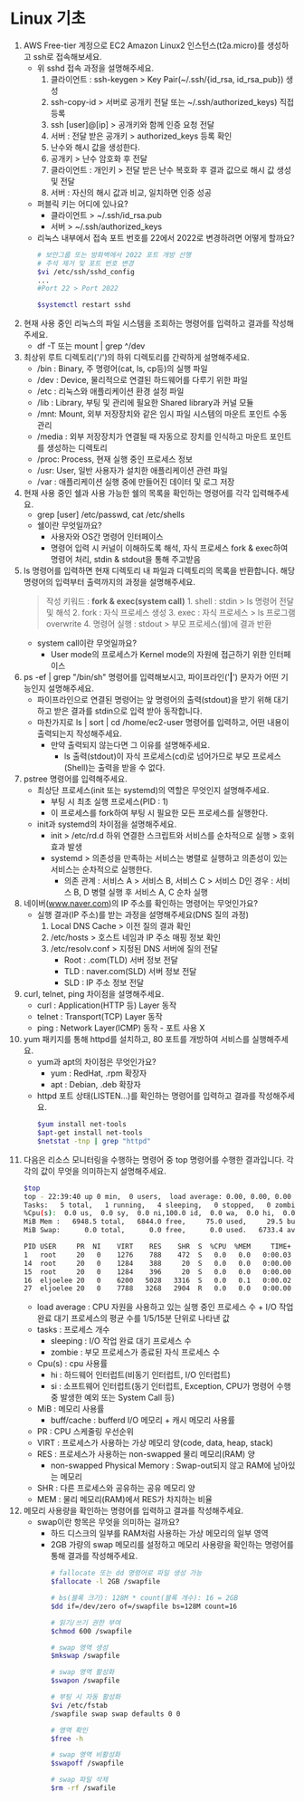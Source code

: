 # Linux 기초
1. AWS Free-tier 계정으로 EC2 Amazon Linux2 인스턴스(t2a.micro)를 생성하고 ssh로 접속해보세요.
    - 위 sshd 접속 과정을 설명해주세요.
        1. 클라이언트 : ssh-keygen > Key Pair(~/.ssh/{id_rsa, id_rsa_pub}) 생성
        2. ssh-copy-id > 서버로 공개키 전달 또는 ~/.ssh/authorized_keys) 직접 등록
        3. ssh [user]@[ip] > 공개키와 함께 인증 요청 전달
        4. 서버 : 전달 받은 공개키 > authorized_keys 등록 확인
        5. 난수와 해시 값을 생성한다.
        6. 공개키 > 난수 암호화 후 전달
        7. 클라이언트 : 개인키 > 전달 받은 난수 복호화 후 결과 값으로 해시 값 생성 및 전달
        8. 서버 : 자신의 해시 값과 비교, 일치하면 인증 성공
    - 퍼블릭 키는 어디에 있나요?
        - 클라이언트 > ~/.ssh/id_rsa.pub
        - 서버 > ~/.ssh/authorized_keys
    - 리눅스 내부에서 접속 포트 번호를 22에서 2022로 변경하려면 어떻게 할까요?
        ```bash
        # 보안그룹 또는 방화벽에서 2022 포트 개방 선행
        # 주석 제거 및 포트 번호 변경
        $vi /etc/ssh/sshd_config
        ...
        #Port 22 > Port 2022

        $systemctl restart sshd
        ```
2. 현재 사용 중인 리눅스의 파일 시스템을 조회하는 명령어를 입력하고 결과를 작성해주세요.
    - df -T 또는 mount | grep ^/dev
3. 최상위 루트 디렉토리('/')의 하위 디렉토리를 간략하게 설명해주세요.
    - /bin : Binary, 주 명령어(cat, ls, cp등)의 실행 파일
    - /dev : Device, 물리적으로 연결된 하드웨어를 다루기 위한 파일
    - /etc : 리눅스와 애플리케이션 환경 설정 파일
    - /lib : Library, 부팅 및 관리에 필요한 Shared library과 커널 모듈
    - /mnt: Mount, 외부 저장장치와 같은 임시 파일 시스템의 마운트 포인트 수동 관리
    - /media : 외부 저장장치가 연결될 때 자동으로 장치를 인식하고 마운트 포인트를 생성하는 디렉토리
    - /proc: Process, 현재 실행 중인 프로세스 정보
    - /usr: User, 일반 사용자가 설치한 애플리케이션 관련 파일
    - /var : 애플리케이션 실행 중에 만들어진 데이터 및 로그 저장
4. 현재 사용 중인 쉘과 사용 가능한 쉘의 목록을 확인하는 명령어를 각각 입력해주세요.
    - grep [user] /etc/passwd, cat /etc/shells
    - 쉘이란 무엇일까요?
        - 사용자와 OS간 명령어 인터페이스
        - 명령어 입력 시 커널이 이해하도록 해석, 자식 프로세스 fork & exec하여 명령어 처리, stdin & stdout을 통해 주고받음
5. ls 명령어를 입력하면 현재 디렉토리 내 파일과 디렉토리의 목록을 반환합니다. 해당 명령어의 입력부터 출력까지의 과정을 설명해주세요.
    > 작성 키워드 : **fork & exec(system call)**
        1. shell : stdin > ls 명령어 전달 및 해석
        2. fork : 자식 프로세스 생성
        3. exec : 자식 프로세스 > ls 프로그램 overwrite
        4. 명령어 실행 : stdout > 부모 프로세스(쉘)에 결과 반환
    - system call이란 무엇일까요?
        - User mode의 프로세스가 Kernel mode의 자원에 접근하기 위한 인터페이스
6. ps -ef | grep "/bin/sh" 명령어를 입력해보시고, 파이프라인('**|**') 문자가 어떤 기능인지 설명해주세요.
    - 파이프라인으로 연결된 명령어는 앞 명령어의 출력(stdout)을 받기 위해 대기하고 받은 결과를 stdin으로 입력 받아 동작합니다.
    - 마찬가지로 ls | sort | cd /home/ec2-user 명령어를 입력하고, 어떤 내용이 출력되는지 작성해주세요.
        - 만약 출력되지 않는다면 그 이유를 설명해주세요.
            - ls 출력(stdout)이 자식 프로세스(cd)로 넘어가므로 부모 프로세스(Shell)는 출력을 받을 수 없다.
7. pstree 명령어를 입력해주세요.
    - 최상단 프로세스(init 또는 systemd)의 역할은 무엇인지 설명해주세요.
        - 부팅 시 최초 실행 프로세스(PID : 1)
        - 이 프로세스를 fork하여 부팅 시 필요한 모든 프로세스를 실행한다.
    - init과 systemd의 차이점을 설명해주세요.
        - init > /etc/rd.d 하위 연결한 스크립트와 서비스를 순차적으로 실행 > 호위 효과 발생
        - systemd > 의존성을 만족하는 서비스는 병렬로 실행하고 의존성이 있는 서비스는 순차적으로 실행한다.
            - 의존 관계 : 서비스 A > 서비스 B, 서비스 C > 서비스 D인 경우 : 서비스 B, D 병렬 실행 후 서비스 A, C 순차 실행
8. 네이버(www.naver.com)의 IP 주소를 확인하는 명령어는 무엇인가요?
    - 실행 결과(IP 주소)를 받는 과정을 설명해주세요(DNS 질의 과정)
        1. Local DNS Cache > 이전 질의 결과 확인
        2. /etc/hosts > 호스트 네임과 IP 주소 매핑 정보 확인
        3. /etc/resolv.conf > 지정된 DNS 서버에 질의 전달
            - Root : .com(TLD) 서버 정보 전달
            - TLD : naver.com(SLD) 서버 정보 전달
            - SLD : IP 주소 정보 전달
9. curl, telnet, ping 차이점을 설명해주세요.
    - curl : Application(HTTP 등) Layer 동작
    - telnet : Transport(TCP) Layer 동작
    - ping : Network Layer(ICMP) 동작 - 포트 사용 X
10. yum 패키지를 통해 httpd를 설치하고, 80 포트를 개방하여 서비스를 실행해주세요.
    - yum과 apt의 차이점은 무엇인가요?
        - yum : RedHat, .rpm 확장자
        - apt : Debian, .deb 확장자
    - httpd 포트 상태(LISTEN…)를 확인하는 명령어를 입력하고 결과를 작성해주세요.
        ```bash
        $yum install net-tools
        $apt-get install net-tools
        $netstat -tnp | grep "httpd"
        ```
11. 다음은 리소스 모니터링을 수행하는 명령어 중 top 명령어를 수행한 결과입니다. 각각의 값이 무엇을 의미하는지 설명해주세요.
    ```bash
    $top
    top - 22:39:40 up 0 min,  0 users,  load average: 0.00, 0.00, 0.00
    Tasks:   5 total,   1 running,   4 sleeping,   0 stopped,   0 zombie
    %Cpu(s):  0.0 us,  0.0 sy,  0.0 ni,100.0 id,  0.0 wa,  0.0 hi,  0.0 si,  0.0 st
    MiB Mem :   6948.5 total,   6844.0 free,     75.0 used,     29.5 buff/cache
    MiB Swap:      0.0 total,      0.0 free,      0.0 used.   6733.4 avail Mem

    PID USER     PR  NI    VIRT    RES    SHR  S  %CPU  %MEM     TIME+  COMMAND
    1   root     20   0    1276    788    472  S   0.0   0.0   0:00.03  init
    14  root     20   0    1284    388     20  S   0.0   0.0   0:00.00  init
    15  root     20   0    1284    396     20  S   0.0   0.0   0:00.00  init
    16  eljoelee 20   0    6200   5028   3316  S   0.0   0.1   0:00.02  bash
    27  eljoelee 20   0    7788   3268   2904  R   0.0   0.0   0:00.00  top
    ```
    - load average : CPU 자원을 사용하고 있는 실행 중인 프로세스 수 + I/O 작업 완료 대기 프로세스의 평균 수를 1/5/15분 단위로 나타낸 값
    - tasks : 프로세스 개수
        - sleeping : I/O 작업 완료 대기 프로세스 수
        - zombie : 부모 프로세스가 종료된 자식 프로세스 수
    - Cpu(s) : cpu 사용률
        - hi : 하드웨어 인터럽트(비동기 인터럽트, I/O 인터럽트)
        - si : 소프트웨어 인터럽트(동기 인터럽트, Exception, CPU가 명령어 수행 중 발생한 예외 또는 System Call 등)
    - MiB : 메모리 사용률
        - buff/cache : bufferd I/O 메모리 + 캐시 메모리 사용률
    - PR : CPU 스케줄링 우선순위
    - VIRT : 프로세스가 사용하는 가상 메모리 양(code, data, heap, stack)
    - RES : 프로세스가 사용하는 non-swapped 물리 메모리(RAM) 양
        - non-swapped Physical Memory : Swap-out되지 않고 RAM에 남아있는 메모리
    - SHR : 다른 프로세스와 공유하는 공유 메모리 양
    - MEM : 물리 메모리(RAM)에서 RES가 차지하는 비율
12. 메모리 사용량을 확인하는 명령어를 입력하고 결과를 작성해주세요.
    - swap이란 항목은 무엇을 의미하는 걸까요?
        - 하드 디스크의 일부를 RAM처럼 사용하는 가상 메모리의 일부 영역
        - 2GB 가량의 swap 메모리를 설정하고 메모리 사용량을 확인하는 명령어를 통해 결과를 작성해주세요.
            ```bash
            # fallocate 또는 dd 명령어로 파일 생성 가능
            $fallocate -l 2GB /swapfile

            # bs(블록 크기): 128M * count(블록 개수): 16 = 2GB
            $dd if=/dev/zero of=/swapfile bs=128M count=16

            # 읽기/쓰기 권한 부여
            $chmod 600 /swapfile

            # swap 영역 생성
            $mkswap /swapfile

            # swap 영역 활성화
            $swapon /swapfile

            # 부팅 시 자동 활성화
            $vi /etc/fstab
            /swapfile swap swap defaults 0 0

            # 영역 확인
            $free -h

            # swap 영역 비활성화
            $swapoff /swapfile

            # swap 파일 삭제
            $rm -rf /swafile
            ```